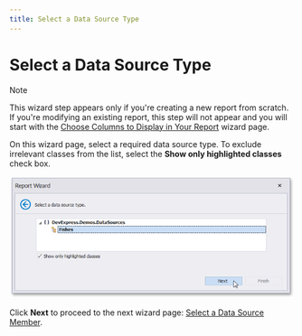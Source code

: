 ```yaml
---
title: Select a Data Source Type
---
```

# Select a Data Source Type
> [!NOTE]
> This wizard step appears only if you're creating a new report from scratch. If you're modifying an existing report, this step will not appear and you will start with the [Choose Columns to Display in Your Report](../choose-columns-to-display-in-your-report.md) wizard page.

On this wizard page, select a required data source type. To exclude irrelevant classes from the list, select the **Show only highlighted classes** check box.

![eurd-win-data-access-object-binding-highlighted-classes-attribute-report-wizard](../../../../../../../images/eurd-win-data-access-object-binding-highlighted-classes-attribute-report-wizard.png)

Click **Next** to proceed to the next wizard page: [Select a Data Source Member](select-a-data-source-member.md).